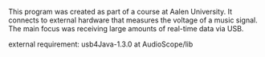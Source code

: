 This program was created as part of a course at Aalen University. It connects to external hardware that measures the voltage of a music signal. The main focus was receiving large amounts of real-time data via USB.

external requirement:
usb4Java-1.3.0 at AudioScope/lib

